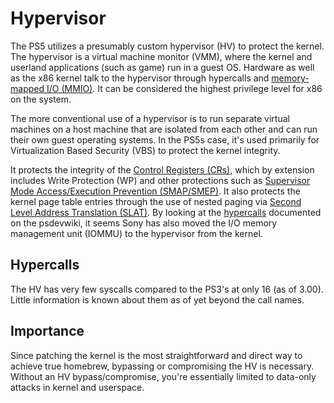 # Hypervisor
The PS5 utilizes a presumably custom hypervisor (HV) to protect the kernel. The hypervisor is a virtual machine monitor (VMM), where the kernel and userland applications (such as game) run in a guest OS. Hardware as well as the x86 kernel talk to the hypervisor through hypercalls and [memory-mapped I/O (MMIO)](https://en.wikipedia.org/wiki/Memory-mapped_I/O). It can be considered the highest privilege level for x86 on the system.

The more conventional use of a hypervisor is to run separate virtual machines on a host machine that are isolated from each other and can run their own guest operating systems. In the PS5s case, it's used primarily for Virtualization Based Security (VBS) to protect the kernel integrity.

It protects the integrity of the [Control Registers (CRs)](https://en.wikipedia.org/wiki/Control_register), which by extension includes Write Protection (WP) and other protections such as [Supervisor Mode Access/Execution Prevention (SMAP/SMEP)](https://en.wikipedia.org/wiki/Supervisor_Mode_Access_Prevention). It also protects the kernel page table entries through the use of nested paging via [Second Level Address Translation (SLAT)](http://developer.amd.com/wordpress/media/2012/10/NPT-WP-1%201-final-TM.pdf). By looking at the [hypercalls](https://playstationdev.wiki/ps5devwiki/index.php/Hypervisor) documented on the psdevwiki, it seems Sony has also moved the I/O memory management unit (IOMMU) to the hypervisor from the kernel.

## Hypercalls
The HV has very few syscalls compared to the PS3's at only 16 (as of 3.00). Little information is known about them as of yet beyond the call names.

## Importance
Since patching the kernel is the most straightforward and direct way to achieve true homebrew, bypassing or compromising the HV is necessary. Without an HV bypass/compromise, you're essentially limited to data-only attacks in kernel and userspace.
